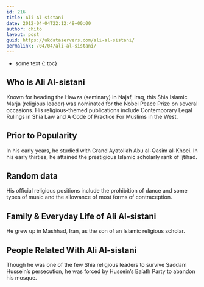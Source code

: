 ```yaml
---
id: 216
title: Ali Al-sistani
date: 2012-04-04T22:12:48+00:00
author: chito
layout: post
guid: https://ukdataservers.com/ali-al-sistani/
permalink: /04/04/ali-al-sistani/
---
```


* some text
{: toc}


## Who is  Ali Al-sistani
                  
                  
                  
Known for heading the Hawza (seminary) in Najaf, Iraq, this Shia Islamic Marja (religious leader) was nominated for the Nobel Peace Prize on several occasions. His religious-themed publications include Contemporary Legal Rulings in Shia Law and A Code of Practice For Muslims in the West.
                  
                
                
                
## Prior to Popularity 
                  
                  
                  
In his early years, he studied with Grand Ayatollah Abu al-Qasim al-Khoei. In his early thirties, he attained the prestigious Islamic scholarly rank of Ijtihad.
                  
                
                
                
## Random data 
                  
                  
                  
His official religious positions include the prohibition of dance and some types of music and the allowance of most forms of contraception.
                  
                
                
                
## Family & Everyday Life of Ali Al-sistani
                  
                  
                  
He grew up in Mashhad, Iran, as the son of an Islamic religious scholar.
                  
                
                
                
## People Related With  Ali Al-sistani
                  
                  
                  
Though he was one of the few Shia religious leaders to survive Saddam Hussein&#8217;s persecution, he was forced by Hussein&#8217;s Ba&#8217;ath Party to abandon his mosque.
                  
                
              
            
          
          
          
    
    
  

